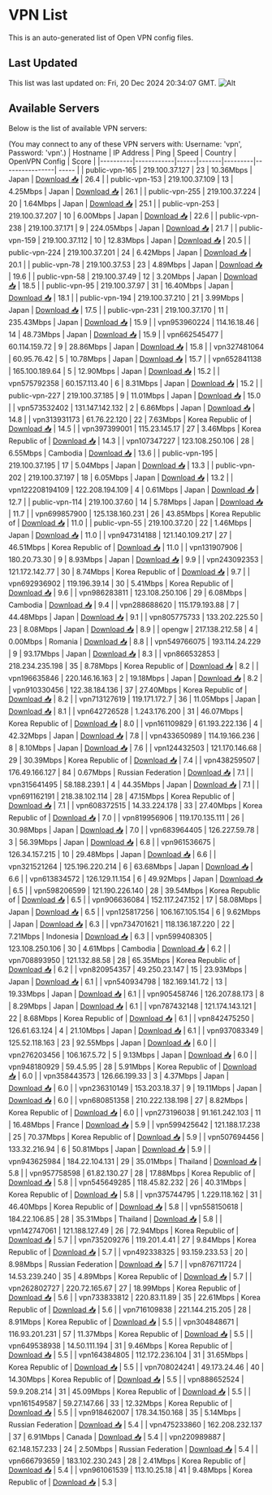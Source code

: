 # VPN List

This is an auto-generated list of Open VPN config files.

## Last Updated

This list was last updated on: Fri, 20 Dec 2024 20:34:07 GMT.
![Alt](https://repobeats.axiom.co/api/embed/186b98318ef1479477931607c1ad7d823f12451f.svg "Repobeats analytics image")

## Available Servers

Below is the list of available VPN servers:

(You may connect to any of these VPN servers with: Username: 'vpn', Password: 'vpn'.)
| Hostname | IP Address | Ping | Speed | Country | OpenVPN Config | Score |
|----------|------------|------|-------|---------|----------------| ----- |
| public-vpn-165 | 219.100.37.127 | 23 | 10.36Mbps | Japan | [Download 📥](./configs/server_0_JP.ovpn) | 26.4 |
| public-vpn-153 | 219.100.37.109 | 13 | 4.25Mbps | Japan | [Download 📥](./configs/server_1_JP.ovpn) | 26.1 |
| public-vpn-255 | 219.100.37.224 | 20 | 1.64Mbps | Japan | [Download 📥](./configs/server_2_JP.ovpn) | 25.1 |
| public-vpn-253 | 219.100.37.207 | 10 | 6.00Mbps | Japan | [Download 📥](./configs/server_3_JP.ovpn) | 22.6 |
| public-vpn-238 | 219.100.37.171 | 9 | 224.05Mbps | Japan | [Download 📥](./configs/server_4_JP.ovpn) | 21.7 |
| public-vpn-159 | 219.100.37.112 | 10 | 12.83Mbps | Japan | [Download 📥](./configs/server_5_JP.ovpn) | 20.5 |
| public-vpn-224 | 219.100.37.201 | 24 | 6.42Mbps | Japan | [Download 📥](./configs/server_6_JP.ovpn) | 20.1 |
| public-vpn-78 | 219.100.37.53 | 23 | 4.89Mbps | Japan | [Download 📥](./configs/server_7_JP.ovpn) | 19.6 |
| public-vpn-58 | 219.100.37.49 | 12 | 3.20Mbps | Japan | [Download 📥](./configs/server_8_JP.ovpn) | 18.5 |
| public-vpn-95 | 219.100.37.97 | 31 | 16.40Mbps | Japan | [Download 📥](./configs/server_9_JP.ovpn) | 18.1 |
| public-vpn-194 | 219.100.37.210 | 21 | 3.99Mbps | Japan | [Download 📥](./configs/server_10_JP.ovpn) | 17.5 |
| public-vpn-231 | 219.100.37.170 | 11 | 235.43Mbps | Japan | [Download 📥](./configs/server_11_JP.ovpn) | 15.9 |
| vpn953960224 | 114.16.18.46 | 14 | 48.73Mbps | Japan | [Download 📥](./configs/server_12_JP.ovpn) | 15.9 |
| vpn662545477 | 60.114.159.72 | 9 | 28.86Mbps | Japan | [Download 📥](./configs/server_13_JP.ovpn) | 15.8 |
| vpn327481064 | 60.95.76.42 | 5 | 10.78Mbps | Japan | [Download 📥](./configs/server_14_JP.ovpn) | 15.7 |
| vpn652841138 | 165.100.189.64 | 5 | 12.90Mbps | Japan | [Download 📥](./configs/server_15_JP.ovpn) | 15.2 |
| vpn575792358 | 60.157.113.40 | 6 | 8.31Mbps | Japan | [Download 📥](./configs/server_16_JP.ovpn) | 15.2 |
| public-vpn-227 | 219.100.37.185 | 9 | 11.01Mbps | Japan | [Download 📥](./configs/server_17_JP.ovpn) | 15.0 |
| vpn573532402 | 131.147.142.132 | 2 | 6.86Mbps | Japan | [Download 📥](./configs/server_18_JP.ovpn) | 14.8 |
| vpn313931173 | 61.76.22.120 | 22 | 7.63Mbps | Korea Republic of | [Download 📥](./configs/server_19_KR.ovpn) | 14.5 |
| vpn397399001 | 115.23.145.17 | 27 | 3.46Mbps | Korea Republic of | [Download 📥](./configs/server_20_KR.ovpn) | 14.3 |
| vpn107347227 | 123.108.250.106 | 28 | 6.55Mbps | Cambodia | [Download 📥](./configs/server_21_KH.ovpn) | 13.6 |
| public-vpn-195 | 219.100.37.195 | 17 | 5.04Mbps | Japan | [Download 📥](./configs/server_22_JP.ovpn) | 13.3 |
| public-vpn-202 | 219.100.37.197 | 18 | 6.05Mbps | Japan | [Download 📥](./configs/server_23_JP.ovpn) | 13.2 |
| vpn122208194109 | 122.208.194.109 | 4 | 0.61Mbps | Japan | [Download 📥](./configs/server_24_JP.ovpn) | 12.7 |
| public-vpn-114 | 219.100.37.60 | 14 | 5.78Mbps | Japan | [Download 📥](./configs/server_25_JP.ovpn) | 11.7 |
| vpn699857900 | 125.138.160.231 | 26 | 43.85Mbps | Korea Republic of | [Download 📥](./configs/server_26_KR.ovpn) | 11.0 |
| public-vpn-55 | 219.100.37.20 | 22 | 1.46Mbps | Japan | [Download 📥](./configs/server_27_JP.ovpn) | 11.0 |
| vpn947314188 | 121.140.109.217 | 27 | 46.51Mbps | Korea Republic of | [Download 📥](./configs/server_28_KR.ovpn) | 11.0 |
| vpn131907906 | 180.20.73.30 | 9 | 8.93Mbps | Japan | [Download 📥](./configs/server_29_JP.ovpn) | 9.9 |
| vpn243092353 | 121.172.142.77 | 30 | 8.74Mbps | Korea Republic of | [Download 📥](./configs/server_30_KR.ovpn) | 9.7 |
| vpn692936902 | 119.196.39.14 | 30 | 5.41Mbps | Korea Republic of | [Download 📥](./configs/server_31_KR.ovpn) | 9.6 |
| vpn986283811 | 123.108.250.106 | 29 | 6.08Mbps | Cambodia | [Download 📥](./configs/server_32_KH.ovpn) | 9.4 |
| vpn288688620 | 115.179.193.88 | 7 | 44.48Mbps | Japan | [Download 📥](./configs/server_33_JP.ovpn) | 9.1 |
| vpn805775733 | 133.202.225.50 | 23 | 8.08Mbps | Japan | [Download 📥](./configs/server_34_JP.ovpn) | 8.9 |
| opengw | 217.138.212.58 | 4 | 0.00Mbps | Romania | [Download 📥](./configs/server_35_RO.ovpn) | 8.8 |
| vpn549766075 | 193.114.24.229 | 9 | 93.17Mbps | Japan | [Download 📥](./configs/server_36_JP.ovpn) | 8.3 |
| vpn866532853 | 218.234.235.198 | 35 | 8.78Mbps | Korea Republic of | [Download 📥](./configs/server_37_KR.ovpn) | 8.2 |
| vpn196635846 | 220.146.16.163 | 2 | 19.18Mbps | Japan | [Download 📥](./configs/server_38_JP.ovpn) | 8.2 |
| vpn910330456 | 122.38.184.136 | 37 | 27.40Mbps | Korea Republic of | [Download 📥](./configs/server_39_KR.ovpn) | 8.2 |
| vpn713127619 | 119.171.172.7 | 36 | 11.05Mbps | Japan | [Download 📥](./configs/server_40_JP.ovpn) | 8.1 |
| vpn642726528 | 1.243.176.200 | 31 | 46.07Mbps | Korea Republic of | [Download 📥](./configs/server_41_KR.ovpn) | 8.0 |
| vpn161109829 | 61.193.222.136 | 4 | 42.32Mbps | Japan | [Download 📥](./configs/server_42_JP.ovpn) | 7.8 |
| vpn433650989 | 114.19.166.236 | 8 | 8.10Mbps | Japan | [Download 📥](./configs/server_43_JP.ovpn) | 7.6 |
| vpn124432503 | 121.170.146.68 | 29 | 30.39Mbps | Korea Republic of | [Download 📥](./configs/server_44_KR.ovpn) | 7.4 |
| vpn438259507 | 176.49.166.127 | 84 | 0.67Mbps | Russian Federation | [Download 📥](./configs/server_45_RU.ovpn) | 7.1 |
| vpn315641495 | 58.188.239.1 | 4 | 44.35Mbps | Japan | [Download 📥](./configs/server_46_JP.ovpn) | 7.1 |
| vpn691162191 | 218.38.102.114 | 28 | 47.15Mbps | Korea Republic of | [Download 📥](./configs/server_47_KR.ovpn) | 7.1 |
| vpn608372515 | 14.33.224.178 | 33 | 27.40Mbps | Korea Republic of | [Download 📥](./configs/server_48_KR.ovpn) | 7.0 |
| vpn819956906 | 119.170.135.111 | 26 | 30.98Mbps | Japan | [Download 📥](./configs/server_49_JP.ovpn) | 7.0 |
| vpn683964405 | 126.227.59.78 | 3 | 56.39Mbps | Japan | [Download 📥](./configs/server_50_JP.ovpn) | 6.8 |
| vpn961536675 | 126.34.157.215 | 10 | 29.48Mbps | Japan | [Download 📥](./configs/server_51_JP.ovpn) | 6.6 |
| vpn321521264 | 125.196.220.214 | 6 | 63.68Mbps | Japan | [Download 📥](./configs/server_52_JP.ovpn) | 6.6 |
| vpn613834572 | 126.129.11.154 | 6 | 49.92Mbps | Japan | [Download 📥](./configs/server_53_JP.ovpn) | 6.5 |
| vpn598206599 | 121.190.226.140 | 28 | 39.54Mbps | Korea Republic of | [Download 📥](./configs/server_54_KR.ovpn) | 6.5 |
| vpn906636084 | 152.117.247.152 | 17 | 58.08Mbps | Japan | [Download 📥](./configs/server_55_JP.ovpn) | 6.5 |
| vpn125817256 | 106.167.105.154 | 6 | 9.62Mbps | Japan | [Download 📥](./configs/server_56_JP.ovpn) | 6.3 |
| vpn734701621 | 118.136.187.220 | 22 | 7.21Mbps | Indonesia | [Download 📥](./configs/server_57_ID.ovpn) | 6.3 |
| vpn599408305 | 123.108.250.106 | 30 | 4.61Mbps | Cambodia | [Download 📥](./configs/server_58_KH.ovpn) | 6.2 |
| vpn708893950 | 121.132.88.58 | 28 | 65.35Mbps | Korea Republic of | [Download 📥](./configs/server_59_KR.ovpn) | 6.2 |
| vpn820954357 | 49.250.23.147 | 15 | 23.93Mbps | Japan | [Download 📥](./configs/server_60_JP.ovpn) | 6.1 |
| vpn540934798 | 182.169.141.72 | 13 | 19.33Mbps | Japan | [Download 📥](./configs/server_61_JP.ovpn) | 6.1 |
| vpn905458746 | 126.207.88.173 | 8 | 8.29Mbps | Japan | [Download 📥](./configs/server_62_JP.ovpn) | 6.1 |
| vpn787432148 | 121.174.143.121 | 22 | 8.68Mbps | Korea Republic of | [Download 📥](./configs/server_63_KR.ovpn) | 6.1 |
| vpn842475250 | 126.61.63.124 | 4 | 21.10Mbps | Japan | [Download 📥](./configs/server_64_JP.ovpn) | 6.1 |
| vpn937083349 | 125.52.118.163 | 23 | 92.55Mbps | Japan | [Download 📥](./configs/server_65_JP.ovpn) | 6.0 |
| vpn276203456 | 106.167.5.72 | 5 | 9.13Mbps | Japan | [Download 📥](./configs/server_66_JP.ovpn) | 6.0 |
| vpn948180929 | 59.4.5.95 | 28 | 5.91Mbps | Korea Republic of | [Download 📥](./configs/server_67_KR.ovpn) | 6.0 |
| vpn358443573 | 126.66.199.33 | 3 | 4.37Mbps | Japan | [Download 📥](./configs/server_68_JP.ovpn) | 6.0 |
| vpn236310149 | 153.203.18.37 | 9 | 19.11Mbps | Japan | [Download 📥](./configs/server_69_JP.ovpn) | 6.0 |
| vpn680851358 | 210.222.138.198 | 27 | 8.82Mbps | Korea Republic of | [Download 📥](./configs/server_70_KR.ovpn) | 6.0 |
| vpn273196038 | 91.161.242.103 | 11 | 16.48Mbps | France | [Download 📥](./configs/server_71_FR.ovpn) | 5.9 |
| vpn599425642 | 121.188.17.238 | 25 | 70.37Mbps | Korea Republic of | [Download 📥](./configs/server_72_KR.ovpn) | 5.9 |
| vpn507694456 | 133.32.216.94 | 6 | 50.81Mbps | Japan | [Download 📥](./configs/server_73_JP.ovpn) | 5.9 |
| vpn943625984 | 184.22.104.131 | 29 | 35.01Mbps | Thailand | [Download 📥](./configs/server_74_TH.ovpn) | 5.8 |
| vpn957758598 | 61.82.130.27 | 28 | 17.88Mbps | Korea Republic of | [Download 📥](./configs/server_75_KR.ovpn) | 5.8 |
| vpn545649285 | 118.45.82.232 | 26 | 40.31Mbps | Korea Republic of | [Download 📥](./configs/server_76_KR.ovpn) | 5.8 |
| vpn375744795 | 1.229.118.162 | 31 | 46.40Mbps | Korea Republic of | [Download 📥](./configs/server_77_KR.ovpn) | 5.8 |
| vpn558150618 | 184.22.106.85 | 28 | 35.31Mbps | Thailand | [Download 📥](./configs/server_78_TH.ovpn) | 5.8 |
| vpn142747061 | 121.188.127.49 | 26 | 72.94Mbps | Korea Republic of | [Download 📥](./configs/server_79_KR.ovpn) | 5.7 |
| vpn735209276 | 119.201.4.41 | 27 | 9.84Mbps | Korea Republic of | [Download 📥](./configs/server_80_KR.ovpn) | 5.7 |
| vpn492338325 | 93.159.233.53 | 20 | 8.98Mbps | Russian Federation | [Download 📥](./configs/server_81_RU.ovpn) | 5.7 |
| vpn876711724 | 14.53.239.240 | 35 | 4.89Mbps | Korea Republic of | [Download 📥](./configs/server_82_KR.ovpn) | 5.7 |
| vpn262802727 | 220.72.165.67 | 27 | 18.99Mbps | Korea Republic of | [Download 📥](./configs/server_83_KR.ovpn) | 5.6 |
| vpn733833812 | 220.83.11.89 | 35 | 22.61Mbps | Korea Republic of | [Download 📥](./configs/server_84_KR.ovpn) | 5.6 |
| vpn716109838 | 221.144.215.205 | 28 | 8.91Mbps | Korea Republic of | [Download 📥](./configs/server_85_KR.ovpn) | 5.5 |
| vpn304848671 | 116.93.201.231 | 57 | 11.37Mbps | Korea Republic of | [Download 📥](./configs/server_86_KR.ovpn) | 5.5 |
| vpn649538938 | 14.50.111.194 | 31 | 9.46Mbps | Korea Republic of | [Download 📥](./configs/server_87_KR.ovpn) | 5.5 |
| vpn164384805 | 112.172.236.104 | 31 | 31.65Mbps | Korea Republic of | [Download 📥](./configs/server_88_KR.ovpn) | 5.5 |
| vpn708024241 | 49.173.24.46 | 40 | 14.30Mbps | Korea Republic of | [Download 📥](./configs/server_89_KR.ovpn) | 5.5 |
| vpn888652524 | 59.9.208.214 | 31 | 45.09Mbps | Korea Republic of | [Download 📥](./configs/server_90_KR.ovpn) | 5.5 |
| vpn161549587 | 59.27.147.66 | 33 | 12.32Mbps | Korea Republic of | [Download 📥](./configs/server_91_KR.ovpn) | 5.5 |
| vpn918462007 | 178.34.150.168 | 35 | 5.14Mbps | Russian Federation | [Download 📥](./configs/server_92_RU.ovpn) | 5.4 |
| vpn475233860 | 162.208.232.137 | 37 | 6.91Mbps | Canada | [Download 📥](./configs/server_93_CA.ovpn) | 5.4 |
| vpn220989887 | 62.148.157.233 | 24 | 2.50Mbps | Russian Federation | [Download 📥](./configs/server_94_RU.ovpn) | 5.4 |
| vpn666793659 | 183.102.230.243 | 28 | 2.41Mbps | Korea Republic of | [Download 📥](./configs/server_95_KR.ovpn) | 5.4 |
| vpn961061539 | 113.10.25.18 | 41 | 9.48Mbps | Korea Republic of | [Download 📥](./configs/server_96_KR.ovpn) | 5.3 |
